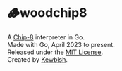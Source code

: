 # 🪵woodchip8

A [Chip-8](https://en.wikipedia.org/wiki/CHIP-8) interpreter in Go.  
Made with Go, April 2023 to present.  
Released under the [MIT License](./LICENSE).  
Created by [Kewbish](https://github.com/kewbish).
